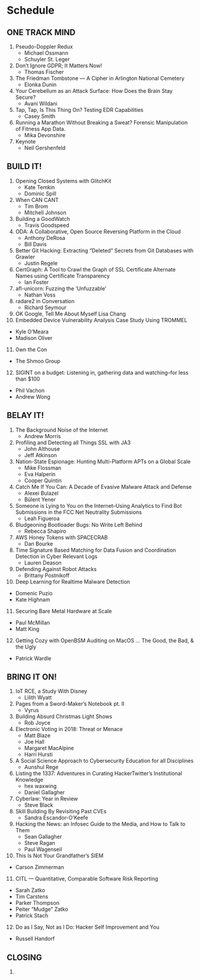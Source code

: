 # Schedule

## ONE TRACK MIND

1. Pseudo-Doppler Redux
   * Michael Ossmann
   * Schuyler St. Leger
2. Don’t Ignore GDPR; It Matters Now!
   * Thomas Fischer
3. The Friedman Tombstone — A Cipher in Arlington National Cemetery
   * Elonka Dunin
4. Your Cerebellum as an Attack Surface: How Does the Brain Stay Secure?
   * Avani Wildani
5. Tap, Tap, Is This Thing On? Testing EDR Capabilities
   * Casey Smith
6. Running a Marathon Without Breaking a Sweat? Forensic Manipulation of Fitness App Data.
   * Mika Devonshire
7. Keynote
   * Neil Gershenfeld

## BUILD IT!

1. Opening Closed Systems with GlitchKit
   * Kate Temkin
   * Dominic Spill
2. When CAN CANT
   * Tim Brom
   * Mitchell Johnson
3. Building a GoodWatch
   * Travis Goodspeed
4. ODA: A Collaborative, Open Source Reversing Platform in the Cloud
   * Anthony DeRosa
   * Bill Davis
5. Better Git Hacking: Extracting “Deleted” Secrets from Git Databases with Grawler
   * Justin Regele
6. CertGraph: A Tool to Crawl the Graph of SSL Certificate Alternate Names using Certificate Transparency
   * Ian Foster
7. afl-unicorn: Fuzzing the ‘Unfuzzable’
   * Nathan Voss
8. radare2 in Conversation
   * Richard Seymour
9. OK Google, Tell Me About Myself
Lisa Chang
10. Embedded Device Vulnerability Analysis Case Study Using TROMMEL
   * Kyle O’Meara
   * Madison Oliver
11. 0wn the Con
   * The Shmoo Group
12. SIGINT on a budget: Listening in, gathering data and watching–for less than $100
   * Phil Vachon
   * Andrew Wong

## BELAY IT!

1. The Background Noise of the Internet
   * Andrew Morris
2. Profiling and Detecting all Things SSL with JA3
   * John Althouse
   * Jeff Atkinson
3. Nation-State Espionage: Hunting Multi-Platform APTs on a Global Scale
   * Mike Flossman
   * Eva Halperin
   * Cooper Quintin
4. Catch Me If You Can: A Decade of Evasive Malware Attack and Defense
   * Alexei Bulazel
   * Bülent Yener
5. Someone is Lying to You on the Internet–Using Analytics to Find Bot Submissions in the FCC Net Neutrality Submissions
   * Leah Figueroa
6. Bludgeoning Bootloader Bugs: No Write Left Behind
   * Rebecca Shapiro
7. AWS Honey Tokens with SPACECRAB
   * Dan Bourke
8. Time Signature Based Matching for Data Fusion and Coordination Detection in Cyber Relevant Logs
   * Lauren Deason
9. Defending Against Robot Attacks
   * Brittany Postnikoff
10. Deep Learning for Realtime Malware Detection
   * Domenic Puzio
   * Kate Highnam
11. Securing Bare Metal Hardware at Scale
   * Paul McMillan
   * Matt King
12. Getting Cozy with OpenBSM Auditing on MacOS … The Good, the Bad, & the Ugly
   * Patrick Wardle

## BRING IT ON!

1. IoT RCE, a Study With Disney
   * Lilith Wyatt
2. Pages from a Sword-Maker’s Notebook pt. II
   * Vyrus
3. Building Absurd Christmas Light Shows
   * Rob Joyce
4. Electronic Voting in 2018: Threat or Menace
   * Matt Blaze
   * Joe Hall
   * Margaret MacAlpine
   * Harri Hursti
5. A Social Science Approach to Cybersecurity Education for all Disciplines
   * Aunshul Rege
6. Listing the 1337: Adventures in Curating HackerTwitter’s Institutional Knowledge
   * hex waxwing
   * Daniel Gallagher
7. Cyberlaw: Year in Review
   * Steve Black
8. Skill Building By Revisiting Past CVEs
   * Sandra Escandor-O’Keefe
9. Hacking the News: an Infosec Guide to the Media, and How to Talk to Them
   * Sean Gallagher
   * Steve Ragan
   * Paul Wagenseil
10. This Is Not Your Grandfather’s SIEM
   * Carson Zimmerman
11. CITL — Quantitative, Comparable Software Risk Reporting
   * Sarah Zatko
   * Tim Carstens
   * Parker Thompson
   * Peiter “Mudge” Zatko
   * Patrick Stach
12. Do as I Say, Not as I Do: Hacker Self Improvement and You
   * Russell Handorf

## CLOSING

1. 



